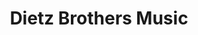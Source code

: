 ---
title: "Dietz Brothers Music"
url: /manhattan-beach/dietz-brothers-music/
shop: musical instrument
---